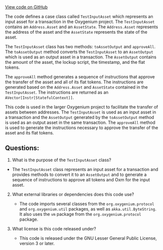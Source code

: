 [View code on GitHub](https://github.com/oxygenium/oxygenium/api/src/main/scala/org/oxygenium/api/model/TestInputAsset.scala)

The code defines a case class called `TestInputAsset` which represents an input asset for a transaction in the Oxygenium project. The `TestInputAsset` contains an `Address.Asset` and an `AssetState`. The `Address.Asset` represents the address of the asset and the `AssetState` represents the state of the asset.

The `TestInputAsset` class has two methods: `toAssetOutput` and `approveAll`. The `toAssetOutput` method converts the `TestInputAsset` to an `AssetOutput` which is used as an output asset in a transaction. The `AssetOutput` contains the amount of the asset, the lockup script, the timestamp, and the flat tokens.

The `approveAll` method generates a sequence of instructions that approve the transfer of the asset and all of its flat tokens. The instructions are generated based on the `Address.Asset` and `AssetState` contained in the `TestInputAsset`. The instructions are returned as an `AVector[Instr[StatefulContext]]`.

This code is used in the larger Oxygenium project to facilitate the transfer of assets between addresses. The `TestInputAsset` is used as an input asset in a transaction and the `AssetOutput` generated by the `toAssetOutput` method is used as an output asset in the same transaction. The `approveAll` method is used to generate the instructions necessary to approve the transfer of the asset and its flat tokens.
## Questions: 
 1. What is the purpose of the `TestInputAsset` class?
   - The `TestInputAsset` class represents an input asset for a transaction and provides methods to convert it to an `AssetOutput` and to generate a sequence of instructions to approve all tokens and Oxm for the input asset.

2. What external libraries or dependencies does this code use?
   - The code imports several classes from the `org.oxygenium.protocol` and `org.oxygenium.util` packages, as well as `akka.util.ByteString`. It also uses the `vm` package from the `org.oxygenium.protocol` package.

3. What license is this code released under?
   - This code is released under the GNU Lesser General Public License, version 3 or later.